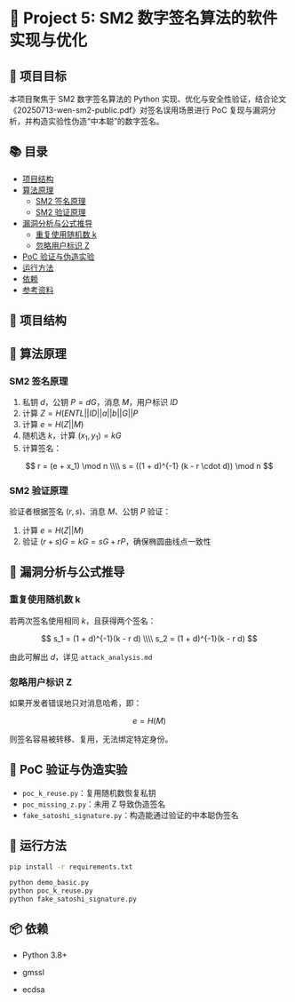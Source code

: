 # 🔐 Project 5: SM2 数字签名算法的软件实现与优化

## 📌 项目目标

本项目聚焦于 SM2 数字签名算法的 Python 实现、优化与安全性验证，结合论文《20250713-wen-sm2-public.pdf》对签名误用场景进行 PoC 复现与漏洞分析，并构造实验性伪造“中本聪”的数字签名。

## 📚 目录

- [项目结构](#项目结构)
- [算法原理](#算法原理)
  - [SM2 签名原理](#sm2-签名原理)
  - [SM2 验证原理](#sm2-验证原理)
- [漏洞分析与公式推导](#漏洞分析与公式推导)
  - [重复使用随机数 k](#重复使用随机数-k)
  - [忽略用户标识 Z](#忽略用户标识-z)
- [PoC 验证与伪造实验](#poc-验证与伪造实验)
- [运行方法](#运行方法)
- [依赖](#依赖)
- [参考资料](#参考资料)

## 📁 项目结构

## 📐 算法原理

### SM2 签名原理

1. 私钥 $d$，公钥 $P = dG$，消息 $M$，用户标识 $ID$
2. 计算 $Z = H(ENTL || ID || a || b || G || P$
3. 计算 $e = H(Z || M)$
4. 随机选 $k$，计算 $(x_1, y_1) = kG$
5. 计算签名：

$$
r = (e + x_1) \mod n \\\\
s = ((1 + d)^{-1} (k - r \cdot d)) \mod n
$$

### SM2 验证原理

验证者根据签名 $(r, s)$、消息 $M$、公钥 $P$ 验证：

1. 计算 $e = H(Z || M)$
2. 验证 $(r + s)G = kG = sG + rP$，确保椭圆曲线点一致性

## 🔎 漏洞分析与公式推导

### 重复使用随机数 k

若两次签名使用相同 $k$，且获得两个签名：

$$
s_1 = (1 + d)^{-1}(k - r d) \\\\
s_2 = (1 + d)^{-1}(k - r d)
$$

由此可解出 $d$，详见 `attack_analysis.md`

### 忽略用户标识 Z

如果开发者错误地只对消息哈希，即：

$$
e = H(M)
$$

则签名容易被转移、复用，无法绑定特定身份。

## 🧪 PoC 验证与伪造实验

- `poc_k_reuse.py`：复用随机数恢复私钥
- `poc_missing_z.py`：未用 Z 导致伪造签名
- `fake_satoshi_signature.py`：构造能通过验证的中本聪伪签名

## 🚀 运行方法

```bash
pip install -r requirements.txt

python demo_basic.py
python poc_k_reuse.py
python fake_satoshi_signature.py
```

## 📦 依赖

* Python 3.8+

* gmssl

* ecdsa

